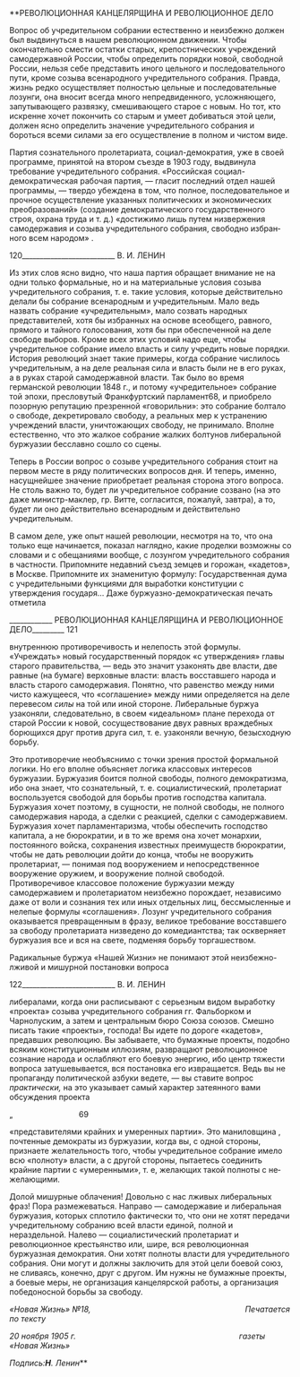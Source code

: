 **РЕВОЛЮЦИОННАЯ КАНЦЕЛЯРЩИНА И РЕВОЛЮЦИОННОЕ ДЕЛО

Вопрос об учредительном собрании естественно и неизбежно должен был выдви­нуться в нашем революционном движении. Чтобы окончательно смести остатки ста­рых, крепостнических учреждений самодержавной России, чтобы определить порядки новой, свободной России, нельзя себе представить иного цельного и последовательного пути, кроме созыва всенародного учредительного собрания. Правда, жизнь редко осу­ществляет полностью цельные и последовательные лозунги, она вносит всегда много непредвиденного, усложняющего, запутывающего развязку, смешивающего старое с новым. Но тот, кто искренне хочет покончить со старым и умеет добиваться этой цели, должен ясно определить значение учредительного собрания и бороться всеми силами за его осуществление в полном и чистом виде.

Партия сознательного пролетариата, социал-демократия, уже в своей программе, принятой на втором съезде в 1903 году, выдвинула требование учредительного собра­ния. «Российская социал-демократическая рабочая партия, — гласит последний отдел нашей программы, — твердо убеждена в том, что полное, последовательное и прочное осуществление указанных политических и экономических преобразований» (создание демократического государственного строя, охрана труда и т. д.) «достижимо лишь пу­тем низвержения самодержавия и созыва учредительного собрания, свободно избран­ного всем народом» .

  

120__________________________ В. И. ЛЕНИН

Из этих слов ясно видно, что наша партия обращает внимание не на одни только формальные, но и на материальные условия созыва учредительного собрания, т. е. та­кие условия, которые действительно делали бы собрание всенародным и учредитель­ным. Мало ведь назвать собрание «учредительным», мало созвать народных представи­телей, хотя бы избранных на основе всеобщего, равного, прямого и тайного голосова­ния, хотя бы при обеспеченной на деле свободе выборов. Кроме всех этих условий надо еще, чтобы учредительное собрание имело власть и силу учредить новые порядки. Ис­тория революций знает такие примеры, когда собрание числилось учредительным, а на деле реальная сила и власть были не в его руках, а в руках старой самодержавной вла­сти. Так было во время германской революции 1848 г., и потому «учредительное» соб­рание той эпохи, пресловутый Франкфуртский парламент68, и приобрело позорную ре­путацию презренной «говорильни»: это собрание болтало о свободе, декретировало свободу, а реальных мер к устранению учреждений власти, уничтожающих свободу, не принимало. Вполне естественно, что это жалкое собрание жалких болтунов либераль­ной буржуазии бесславно сошло со сцены.

Теперь в России вопрос о созыве учредительного собрания стоит на первом месте в ряду политических вопросов дня. И теперь, именно, насущнейшее значение приобрета­ет реальная сторона этого вопроса. Не столь важно то, будет ли учредительное собра­ние созвано (на это даже министр-маклер, гр. Витте, согласится, пожалуй, завтра), а то, будет ли оно действительно всенародным и действительно учредительным.

В самом деле, уже опыт нашей революции, несмотря на то, что она только еще начи­нается, показал наглядно, какие проделки возможны со словами и с обещаниями вооб­ще, с лозунгом учредительного собрания в частности. Припомните недавний съезд зем­цев и горожан, «кадетов», в Москве. Припомните их знаменитую формулу: Государст­венная дума с учредительными функциями для выработки конституции с утверждения государя... Даже буржуазно-демократическая печать отметила

  

____________ РЕВОЛЮЦИОННАЯ КАНЦЕЛЯРЩИНА И РЕВОЛЮЦИОННОЕ ДЕЛО_________ 121

внутреннюю противоречивость и нелепость этой формулы. «Учреждать» новый госу­дарственный порядок «с утверждения» главы старого правительства, — ведь это значит узаконять две власти, две равные (на бумаге) верховные власти: власть восставшего на­рода и власть старого самодержавия. Понятно, что равенство между ними чисто кажу­щееся, что «соглашение» между ними определяется на деле перевесом _силы_ на той или иной стороне. Либеральные буржуа узаконяли, следовательно, в своем «идеальном» плане перехода от старой России к новой, сосуществование двух равных враждебных борющихся друг против друга сил, т. е. узаконяли вечную, безысходную борьбу.

Это противоречие необъяснимо с точки зрения простой формальной логики. Но его вполне объясняет логика классовых интересов буржуазии. Буржуазия боится полной свободы, полного демократизма, ибо она знает, что сознательный, т. е. социалистиче­ский, пролетариат воспользуется свободой для борьбы против господства капитала. Буржуазия хочет поэтому, в сущности, не полной свободы, не полного самодержавия народа, а сделки с реакцией, сделки с самодержавием. Буржуазия хочет парламента­ризма, чтобы обеспечить господство капитала, а не бюрократии, и в то же время она хочет монархии, постоянного войска, сохранения известных преимуществ бюрократии, чтобы не дать революции дойти до конца, чтобы не вооружить пролетариат, — пони­мая под вооружением и непосредственное вооружение оружием, и вооружение полной свободой. Противоречивое классовое положение буржуазии между самодержавием и пролетариатом неизбежно порождает, независимо даже от воли и сознания тех или иных отдельных лиц, бессмысленные и нелепые формулы «соглашения». Лозунг учре­дительного собрания оказывается превращенным в фразу, великое требование вос­ставшего за свободу пролетариата низведено до комедиантства; так оскверняет буржуа­зия все и вся на свете, подменяя борьбу торгашеством.

Радикальные буржуа «Нашей Жизни» не понимают этой неизбежно-лживой и ми­шурной постановки вопроса

  

122__________________________ В. И. ЛЕНИН

либералами, когда они расписывают с серьезным видом выработку «проекта» созыва учредительного собрания гг. Фальборком и Чарнолуским, а затем и центральным бюро Союза союзов. Смешно писать такие «проекты», господа! Вы идете по дороге «каде­тов», предавших революцию. Вы забываете, что бумажные проекты, подобно всяким конституционным иллюзиям, развращают революционное сознание народа и ослабля­ют его боевую энергию, ибо центр тяжести вопроса затушевывается, вся постановка его извращается. Ведь вы не пропаганду политической азбуки ведете, — вы ставите вопрос _практически,_ на это указывает самый характер затеянного вами обсуждения проекта

„                              69

«представителями крайних и умеренных партии». Это маниловщина , почтенные де­мократы из буржуазии, когда вы, с одной стороны, признаете желательность того, что­бы учредительное собрание имело всю «полноту» власти, а с другой стороны, пытае­тесь соединить крайние партии с «умеренными», т. е, желающих такой полноты с не­желающими.

Долой мишурные облачения! Довольно с нас лживых либеральных фраз! Пора раз­межеваться. Направо — самодержавие и либеральная буржуазия, которых сплотило фактически то, что они не хотят передачи учредительному собранию всей власти еди­ной, полной и нераздельной. Налево — социалистический пролетариат и революцион­ное крестьянство или, шире, вся революционная буржуазная демократия. Они хотят полноты власти для учредительного собрания. Они могут и должны заключить для этой цели боевой союз, не сливаясь, конечно, друг с другом. Им нужны не бумажные проек­ты, а боевые меры, не организация канцелярской работы, а организация победоносной борьбы за свободу.

_«Новая Жизнь» №18,                                                                      Печатается по тексту_

_20 ноября 1905 г.                                                                          газеты «Новая Жизнь»_

_Подпись:__Η__. Ленин_**